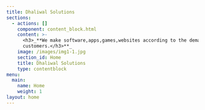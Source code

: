 ```yaml
---
title: Dhaliwal Solutions
sections:
  - actions: []
    component: content_block.html
    content: >-
      <h3>_**We make software,apps,games,websites according to the demand of the
      customers.</h3>**_
    image: /images/img1-1.jpg
    section_id: Home
    title: Dhaliwal Solutions
    type: contentblock
menu:
  main:
    name: Home
    weight: 1
layout: home
---
```


